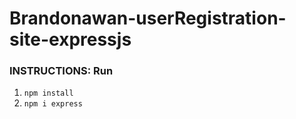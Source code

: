 # Brandonawan-userRegistration-site-expressjs
 ### INSTRUCTIONS: Run
 1) ```npm install```
 2) ```npm i express```
 
